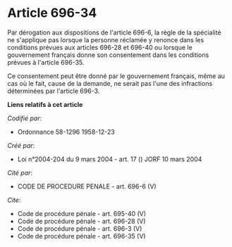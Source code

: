 # Article 696-34

Par dérogation aux dispositions de l'article 696-6, la règle de la spécialité ne s'applique pas lorsque la personne réclamée
y renonce dans les conditions prévues aux articles 696-28 et 696-40 ou lorsque le gouvernement français donne son
consentement dans les conditions prévues à l'article 696-35. 

Ce consentement peut être donné par le gouvernement français, même au cas où le fait, cause de la demande, ne serait pas
l'une des infractions déterminées par l'article 696-3.

**Liens relatifs à cet article**

_Codifié par_:

  - Ordonnance 58-1296 1958-12-23

_Créé par_:

  - Loi n°2004-204 du 9 mars 2004 - art. 17 () JORF 10 mars 2004

_Cité par_:

  - CODE DE PROCEDURE PENALE - art. 696-6 (V)

_Cite_:

  - Code de procédure pénale - art. 695-40 (V)
  - Code de procédure pénale - art. 696-28 (V)
  - Code de procédure pénale - art. 696-3 (V)
  - Code de procédure pénale - art. 696-35 (V)
